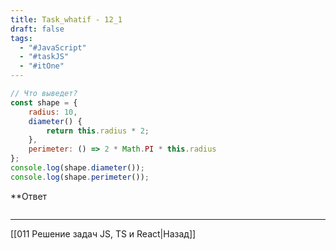 ```yaml
---
title: Task_whatif - 12_1
draft: false
tags:
  - "#JavaScript"
  - "#taskJS"
  - "#itOne"
---
```

```js
// Что выведет?
const shape = {
    radius: 10,
    diameter() {
        return this.radius * 2;
    },
    perimeter: () => 2 * Math.PI * this.radius
};
console.log(shape.diameter());
console.log(shape.perimeter());
```

**Ответ

```js

```

___

[[011 Решение задач JS, TS и React|Назад]]